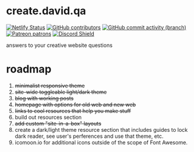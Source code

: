 # create.david.qa
[![Netlify Status](https://api.netlify.com/api/v1/badges/928a263a-3e20-435d-a043-b8d129e86422/deploy-status)](https://app.netlify.com/sites/davidqa/deploys)
[![GitHub contributors](https://img.shields.io/github/contributors/davidvkimball/blippi)](https://github.com/davidvkimball)
[![GitHub commit activity (branch)](https://img.shields.io/github/commit-activity/y/davidvkimball/davidqa/master)](https://github.com/davidvkimball/blippi/commits/master)
[![Patreon patrons](https://img.shields.io/badge/dynamic/json?color=%23e85b46&label=Patreon&query=data.attributes.patron_count&suffix=%20patrons&url=https%3A%2F%2Fwww.patreon.com%2Fapi%2Fcampaigns%2F154730)](https://patreon.com/davidvkimball)
[![Discord Shield](https://discordapp.com/api/guilds/267790395457536001/widget.png?style=shield)](https://discord.gg/melee)

answers to your creative website questions

# roadmap
1. ~~minimalist responsive theme~~
2. ~~site-wide toggleable light/dark theme~~
3. ~~blog with working posts~~
4. ~~homepage with options for old web and new web~~
5. ~~links to cool resources that help you make stuff~~
6. build out resources section
7. ~~add custom "site-in-a-box" layouts~~
8. create a dark/light theme resource section that includes guides to lock dark reader, see user's perferences and use that theme, etc.
9. icomoon.io for additional icons outside of the scope of Font Awesome.
